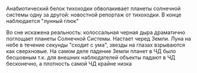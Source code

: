 Анабиотический белок тихоходки обволакивает планеты солнечной системы одну за другой: новостной репортаж от тихоходки. В конце наблюдается "лунный глюк"

Во сне искажена реальность: колоссальная черная дыра драматично поглощает планеты Солнечной Системы. Настает черед Земли. Луна на небе в течение секунды "сходит с ума", звезды на глазах взрываются как сверхновые. На самом деле падение Земли планет в ЧД было бесшовным т.к. для внешних наблюдателей объекты падают в ЧД бесконечно, а плотность самой ЧД крайне низка